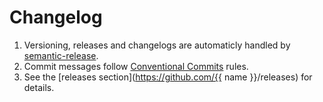 # Changelog

1. Versioning, releases and changelogs are automaticly handled by
   [semantic-release](https://github.com/semantic-release/semantic-release).
1. Commit messages follow
   [Conventional Commits](https://www.conventionalcommits.org/) rules.
1. See the [releases section](https://github.com/{{ name }}/releases) for
   details.
